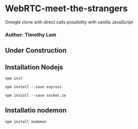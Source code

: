 # WebRTC-meet-the-strangers
 Omegle clone with direct calls possibility with vanilla JavaScript

 ### Author: Timothy Lam
 
 ## Under Construction

## Installation Nodejs

```
npm init
```

```
npm install --save express
```

```
npm install --save socket.io
```

## Installatio nodemon

```
npm install nodemon
```
